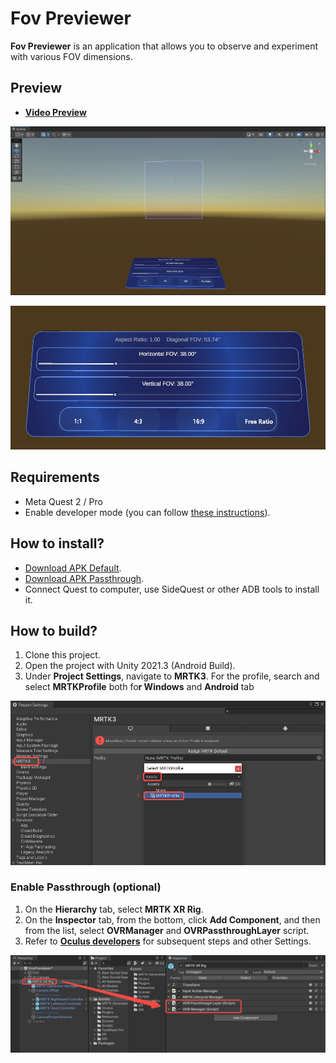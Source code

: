 # Fov Previewer

**Fov Previewer** is an application that allows you to observe and experiment with various FOV dimensions.

## Preview

- **[Video Preview](https://www.bilibili.com/video/BV1x24y137gg/?share_source=copy_web&vd_source=fda0881cecec7be0b06545af6b91d097)**

![Untitled](Images/Untitled.png)

![Untitled](Images/Untitled%201.png)

## Requirements

- Meta Quest 2 / Pro
- Enable developer mode (you can follow [these instructions](https://developer.oculus.com/documentation/native/android/mobile-device-setup/)).

## How to install?

- [Download APK Default](https://github.com/Eis4TY/Fov-Previewer/releases/download/0.1/FovPreviewer.apk).
- [Download APK Passthrough](https://github.com/Eis4TY/Fov-Previewer/releases/download/0.1/FovPreviewer_PassThrough.apk).
- Connect Quest to computer, use SideQuest or other ADB tools to install it.

## How to build?

1. Clone this project.
2. Open the project with Unity 2021.3 (Android Build).
3. Under **Project Settings**, navigate to **MRTK3**. For the profile, search and select **MRTKProfile** both fo**r Windows** and **Android** tab

![Untitled](Images/Untitled%202.png)

### Enable Passthrough (optional)

1. On the **Hierarchy** tab, select **MRTK XR Rig**.
2. On the **Inspector** tab, from the bottom, click **Add Component**, and then from the list, select **OVRManager** and **OVRPassthroughLayer** script.
3. Refer to ****[Oculus developers](https://developer.oculus.com/documentation/unity/unity-passthrough/)**** for subsequent steps and other Settings.

![Untitled](Images/Untitled%203.png)
